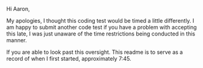 Hi Aaron,

My apologies, I thought this coding test would be timed a little differently. I am happy to submit another code test if you have a problem with accepting this late, I was just unaware of the time restrictions being conducted in this manner. 

If you are able to look past this oversight. This readme is to serve as a record of when I first started, approximately 7:45.